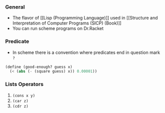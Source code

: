 ### General
- The flavor of [[Lisp (Programming Language)]] used in [[Structure and Interpretation of Computer Programs (SICP) (Book)]]
- You can run scheme programs on Dr.Racket

### Predicate
- In scheme there is a convention where predicates end in question mark `?`

```lisp
(define (good-enough? guess x)                                               │
  (< (abs (- (square guess) x)) 0.00001))
```

### Lists Operators
1. `(cons x y)`
2. `(car z)`
3. `(cdr z)`